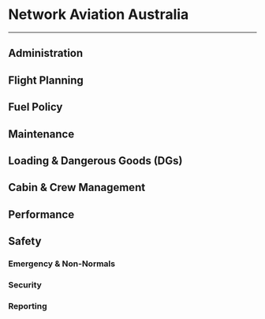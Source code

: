 <!-- NAA-specific.md -->

# Network Aviation Australia

---

## Administration

## Flight Planning

## Fuel Policy

## Maintenance

## Loading & Dangerous Goods (DGs)

## Cabin & Crew Management

## Performance

## Safety

### Emergency & Non-Normals

### Security

### Reporting
